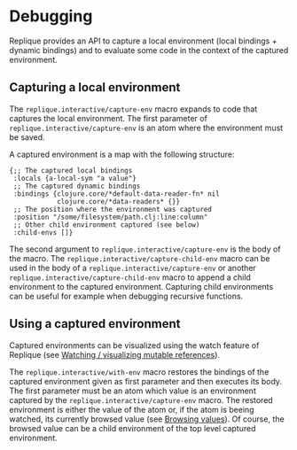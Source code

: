 # Debugging

Replique provides an API to capture a local environment (local bindings + dynamic bindings) and to evaluate some code in the context of the captured environment.

## Capturing a local environment

The `replique.interactive/capture-env` macro expands to code that captures the local environment.
The first parameter of `replique.interactive/capture-env` is an atom where the environment must be saved.

A captured environment is a map with the following structure:

```
{;; The captured local bindings
 :locals {a-local-sym "a value"}
 ;; The captured dynamic bindings
 :bindings {clojure.core/*default-data-reader-fn* nil
            clojure.core/*data-readers* {}}
 ;; The position where the environment was captured
 :position "/some/filesystem/path.clj:line:column"
 ;; Other child environment captured (see below)
 :child-envs []}
```

The second argument to `replique.interactive/capture-env` is the body of the macro.
The `replique.interactive/capture-child-env` macro can be used in the body of a `replique.interactive/capture-env` or another `replique.interactive/capture-child-env` macro to append a child environment to the captured environment.
Capturing child environments can be useful for example when debugging recursive functions.

## Using a captured environment

Captured environments can be visualized using the watch feature of Replique (see [Watching / visualizing mutable references](https://github.com/EwenG/replique.el/blob/master/doc/watching-visualizing-mutable-references.md)).

The `replique.interactive/with-env` macro restores the bindings of the captured environment given as first parameter and then executes its body.
The first parameter must be an atom which value is an environment captured by the `replique.interactive/capture-env` macro.
The restored environment is either the value of the atom or, if the atom is beeing watched, its currently browsed value (see [Browsing values](https://github.com/EwenG/replique.el/blob/master/doc/watching-visualizing-mutable-references.md#browsing-values)).
Of course, the browsed value can be a child environment of the top level captured environment.